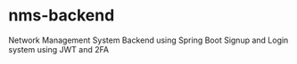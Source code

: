 # nms-backend
Network Management System Backend using Spring Boot
Signup and Login system using JWT and 2FA

